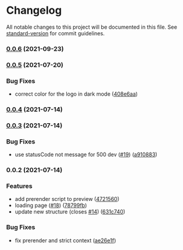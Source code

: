 # Changelog

All notable changes to this project will be documented in this file. See [standard-version](https://github.com/conventional-changelog/standard-version) for commit guidelines.

### [0.0.6](https://github.com/nuxt/design/compare/v0.0.5...v0.0.6) (2021-09-23)

### [0.0.5](https://github.com/nuxt/design/compare/v0.0.3...v0.0.5) (2021-07-20)


### Bug Fixes

* correct color for the logo in dark mode ([408e6aa](https://github.com/nuxt/design/commit/408e6aa22c0ba4920dadfa4f2eae9391d2862111))

### [0.0.4](https://github.com/nuxt/design/compare/v0.0.3...v0.0.4) (2021-07-14)

### [0.0.3](https://github.com/nuxt/design/compare/v0.0.2...v0.0.3) (2021-07-14)


### Bug Fixes

* use statusCode not message for 500 dev ([#19](https://github.com/nuxt/design/issues/19)) ([a910883](https://github.com/nuxt/design/commit/a910883024b2280770cbe985092153666eb17790))

### 0.0.2 (2021-07-14)


### Features

* add prerender script to preview ([4721560](https://github.com/nuxt/design/commit/4721560e969ce52d29107546aae2fef9a6e6224f))
* loading page ([#18](https://github.com/nuxt/design/issues/18)) ([78799fb](https://github.com/nuxt/design/commit/78799fb695a896f6a992f28225b99283a38503ff))
* update new structure (closes [#14](https://github.com/nuxt/design/issues/14)) ([631c740](https://github.com/nuxt/design/commit/631c740396736e124c3cea288c0bcc22545d4269))


### Bug Fixes

* fix prerender and strict context ([ae26e1f](https://github.com/nuxt/design/commit/ae26e1f21e85155595cfd861d20cddeff858ad5f))
